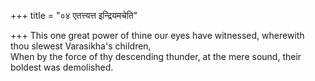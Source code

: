 +++
title = "०४ एतत्त्यत्त इन्द्रियमचेति"

+++
This one great power of thine our eyes have witnessed, wherewith thou slewest Varasikha's children,  
     When by the force of thy descending thunder, at the mere sound, their boldest was demolished.